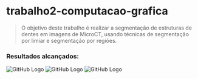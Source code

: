 # trabalho2-computacao-grafica

> O objetivo deste trabalho é realizar a segmentação de estruturas de dentes em imagens de MicroCT, usando técnicas de segmentação por limiar e segmentação por regiões.

### Resultados alcançados:

![GitHub Logo](resultado1.png)
![GitHub Logo](resultado2.png)
![GitHub Logo](resultado3.png)
